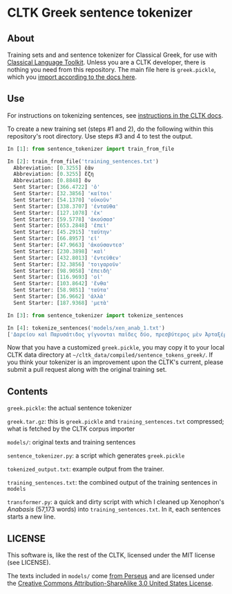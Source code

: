 CLTK Greek sentence tokenizer
=============================

About
-----

Training sets and and sentence tokenizer for Classical Greek, for use with [Classical Language Toolkit](https://github.com/kylepjohnson/cltk). Unless you are a CLTK developer, there is nothing you need from this repository. The main file here is `greek.pickle`, which you [import according to the docs here](http://docs.cltk.org/en/latest/import_corpora.html).

Use
---

For instructions on tokenizing sentences, see [instructions in the CLTK docs](http://docs.cltk.org/en/latest/classical_greek.html#sentence-tokenization).

To create a new training set (steps #1 and 2), do the following within this repository's root directory. Use steps #3 and 4 to test the output.

```python
In [1]: from sentence_tokenizer import train_from_file

In [2]: train_from_file('training_sentences.txt')
  Abbreviation: [0.3255] ἐᾶν
  Abbreviation: [0.3255] ἔζη
  Abbreviation: [0.8848] ὄν
  Sent Starter: [366.4722] 'ὁ'
  Sent Starter: [32.3856] 'καίτοι'
  Sent Starter: [54.1370] 'οὐκοῦν'
  Sent Starter: [338.3707] 'ἐνταῦθα'
  Sent Starter: [127.1078] 'ἐκ'
  Sent Starter: [59.5778] 'ἀκούσασ'
  Sent Starter: [653.2848] 'ἐπεὶ'
  Sent Starter: [45.2915] 'ταύτην'
  Sent Starter: [66.8957] 'εἰ'
  Sent Starter: [47.9663] 'ἀκούσαντεσ'
  Sent Starter: [230.3898] 'καὶ'
  Sent Starter: [432.8013] 'ἐντεῦθεν'
  Sent Starter: [32.3856] 'τοιγαροῦν'
  Sent Starter: [98.9058] 'ἐπειδὴ'
  Sent Starter: [116.9693] 'οἱ'
  Sent Starter: [103.8642] 'ἔνθα'
  Sent Starter: [58.9851] 'ταῦτα'
  Sent Starter: [36.9662] 'ἀλλὰ'
  Sent Starter: [187.9368] 'μετὰ'

In [3]: from sentence_tokenizer import tokenize_sentences

In [4]: tokenize_sentences('models/xen_anab_1.txt')
['Δαρείου καὶ Παρυσάτιδος γίγνονται παῖδες δύο, πρεσβύτερος μὲν Ἀρταξέρξης, νεώτερος δὲ Κῦρος· ἐπεὶ δὲ ἠσθένει Δαρεῖος καὶ ὑπώπτευε τελευτὴν τοῦ βίου, ἐβούλετο τὼ παῖδε ἀμφοτέρω παρεῖναι.', 'ὁ μὲν οὖν πρεσβύτερος παρὼν ἐτύγχανε· Κῦρον δὲ μεταπέμπεται ἀπὸ τῆς ἀρχῆς ἧς αὐτὸν σατράπην ἐποίησε, καὶ στρατηγὸν δὲ αὐτὸν ἀπέδειξε πάντων ὅσοι ἐς Καστωλοῦ πεδίον ἁθροίζονται.', 'ἀναβαίνει οὖν ὁ Κῦρος λαβὼν Τισσαφέρνην ὡς φίλον, καὶ τῶν Ἑλλήνων ἔχων ὁπλίτας ἀνέβη τριακοσίους, ἄρχοντα δὲ αὐτῶν Ξενίαν Παρράσιον.', 'ἐπεὶ δὲ ἐτελεύτησε Δαρεῖος καὶ κατέστη εἰς τὴν βασιλείαν Ἀρταξέρξης, Τισσαφέρνης διαβάλλει τὸν Κῦρον πρὸς τὸν ἀδελφὸν ὡς ἐπιβουλεύοι αὐτῷ.',]
```

Now that you have a customized `greek.pickle`, you may copy it to your local CLTK data directory at `~/cltk_data/compiled/sentence_tokens_greek/`. If you think your tokenizer is an improvement upon the CLTK's current, please submit a pull request along with the original training set.


Contents
--------

`greek.pickle`: the actual sentence tokenizer

`greek.tar.gz`: this is `greek.pickle` and `training_sentences.txt` compressed; what is fetched by the CLTK corpus importer

`models/`: original texts and training sentences

`sentence_tokenizer.py`: a script which generates `greek.pickle`

`tokenized_output.txt`: example output from the trainer.

`training_sentences.txt`: the combined output of the training sentences in `models`

`transformer.py`: a quick and dirty script with which I cleaned up Xenophon's *Anabasis* (57,173 words) into `training_sentences.txt`. In it, each sentences starts a new line.


LICENSE
-------
This software is, like the rest of the CLTK, licensed under the MIT license (see LICENSE).

The texts included in `models/` come [from Perseus](http://www.perseus.tufts.edu/hopper/text?doc=Perseus%3atext%3a1999.01.0201) and are licensed under the [Creative Commons Attribution-ShareAlike 3.0 United States License](http://creativecommons.org/licenses/by-sa/3.0/us/).
